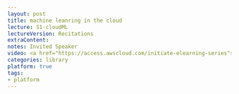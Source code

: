 ```yaml
---
layout: post
title: machine leanring in the cloud 
lecture: S1-cloudML
lectureVersion: Recitations
extraContent:   
notes: Invited Speaker
video: <a href="https://access.awscloud.com/initiate-elearning-series"> video</a>   
categories: library
platform: true
tags:
- platform
---
```

